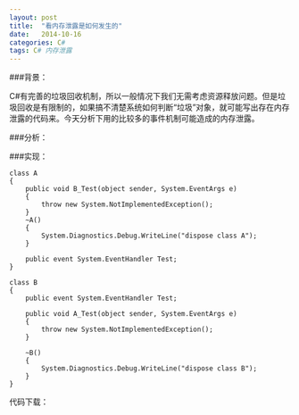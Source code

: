 ```yaml
---
layout: post
title:  "看内存泄露是如何发生的"
date:   2014-10-16
categories: C#
tags: C# 内存泄露
---
```


###背景：

C#有完善的垃圾回收机制，所以一般情况下我们无需考虑资源释放问题。但是垃圾回收是有限制的，如果搞不清楚系统如何判断“垃圾”对象，就可能写出存在内存泄露的代码来。今天分析下用的比较多的事件机制可能造成的内存泄露。<br>

###分析：



###实现：

	class A
	{
		public void B_Test(object sender, System.EventArgs e)
		{
			throw new System.NotImplementedException();
		}
		~A()
		{
			System.Diagnostics.Debug.WriteLine("dispose class A");
		}

		public event System.EventHandler Test;
	}

	class B
	{
		public event System.EventHandler Test;

		public void A_Test(object sender, System.EventArgs e)
		{
			throw new System.NotImplementedException();
		}

		~B()
		{
			System.Diagnostics.Debug.WriteLine("dispose class B");
		}
	}


代码下载：